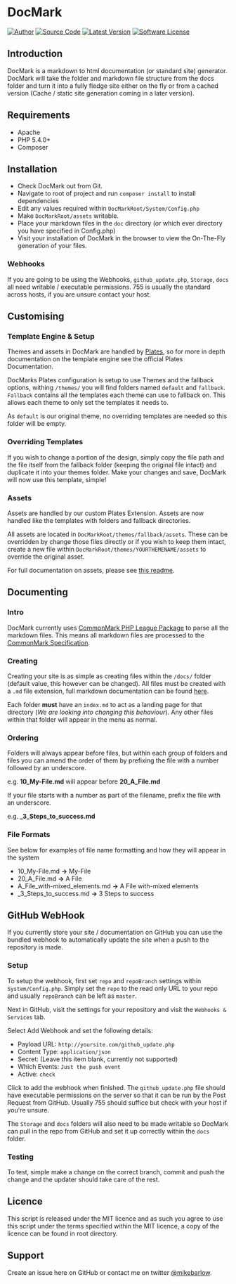 # DocMark

[![Author](http://img.shields.io/badge/author-@mikebarlow-red.svg?style=flat-square)](https://twitter.com/mikebarlow)
[![Source Code](http://img.shields.io/badge/source-snscripts/docmark-brightgreen.svg?style=flat-square)](https://github.com/snscripts/docmark)
[![Latest Version](https://img.shields.io/github/release/snscripts/docmark.svg?style=flat-square)](https://github.com/snscripts/docmark/releases)
[![Software License](https://img.shields.io/badge/license-MIT-brightgreen.svg?style=flat-square)](https://github.com/snscripts/docmark/blob/master/LICENSE)

## Introduction

DocMark is a markdown to html documentation (or standard site) generator. DocMark will take the folder and markdown file structure from the docs folder and turn it into a fully fledge site either on the fly or from a cached version (Cache / static site generation coming in a later version).

## Requirements

* Apache
* PHP 5.4.0+
* Composer

## Installation

* Check DocMark out from Git.
* Navigate to root of project and run `composer install` to install dependencies
* Edit any values required within `DocMarkRoot/System/Config.php`
* Make `DocMarkRoot/assets` writable.
* Place your markdown files in the `doc` directory (or which ever directory you have specified in Config.php)
* Visit your installation of DocMark in the browser to view the On-The-Fly generation of your files.

### Webhooks

If you are going to be using the Webhooks, `github_update.php`, `Storage`, `docs` all need writable / executable permissions. 755 is usually the standard across hosts, if you are unsure contact your host.

## Customising

### Template Engine & Setup

Themes and assets in DocMark are handled by [Plates](http://platesphp.com/), so for more in depth documentation on the template engine see the official Plates Documentation.

DocMarks Plates configuration is setup to use Themes and the fallback options, withing `/themes/` you will find folders named `default` and `fallback`. `Fallback` contains all the templates each theme can use to fallback on. This allows each theme to only set the templates it needs to.

As `default` is our original theme, no overriding templates are needed so this folder will be empty.

### Overriding Templates

If you wish to change a portion of the design, simply copy the file path and the file itself from the fallback folder (keeping the original file intact) and duplicate it into your themes folder. Make your changes and save, DocMark will now use this template, simple!

### Assets

Assets are handled by our custom Plates Extension. Assets are now handled like the templates with folders and fallback directories.

All assets are located in `DocMarkRoot/themes/fallback/assets`. These can be overridden by change those files directly or if you wish to keep them intact, create a new file within `DocMarkRoot/themes/YOURTHEMENAME/assets` to override the original asset.

For full documentation on assets, please see [this readme](https://github.com/snscripts/advanced-assets/blob/master/README.md).

## Documenting

### Intro

DocMark currently uses [CommonMark PHP League Package](http://commonmark.thephpleague.com/) to parse all the markdown files. This means all markdown files are processed to the [CommonMark Specification](http://commonmark.org/).

### Creating

Creating your site is as simple as creating files within the `/docs/` folder (default value, this however can be changed).
All files must be created with a `.md` file extension, full markdown documentation can be found [here](https://daringfireball.net/projects/markdown/).

Each folder **must** have an `index.md` to act as a landing page for that directory \(*We are looking into changing this behaviour*\). Any other files within that folder will appear in the menu as normal.

### Ordering

Folders will always appear before files, but within each group of folders and files you can amend the order of them by prefixing the file with a number followed by an underscore.

e.g. **10\_My-File.md** will appear before **20\_A\_File.md**

If your file starts with a number as part of the filename, prefix the file with an underscore.

e.g. **\_3\_Steps\_to\_success.md**


### File Formats

See below for examples of file name formatting and how they will appear in the system

* 10\_My-File.md **->** My-File
* 20\_A\_File.md **->** A File
* A\_File\_with-mixed_elements.md **->** A File with-mixed elements
* \_3\_Steps\_to\_success.md **->** 3 Steps to success

## GitHub WebHook

If you currently store your site / documentation on GitHub you can use the bundled webhook to automatically update the site when a push to the repository is made.

### Setup

To setup the webhook, first set `repo` and `repoBranch` settings within `System/Config.php`. Simply set the `repo` to the read only URL to your repo and usually `repoBranch` can be left as `master`.

Next in GitHub, visit the settings for your repository and visit the `Webhooks & Services` tab.

Select Add Webhook and set the following details:

* Payload URL: `http://yoursite.com/github_update.php`
* Content Type: `application/json`
* Secret: (Leave this item blank, currently not supported)
* Which Events: `Just the push event`
* Active: `check`

Click to add the webhook when finished. The `github_update.php` file should have executable permissions on the server so that it can be run by the Post Request from GitHub. Usually 755 should suffice but check with your host if you're unsure.

The `Storage` and `docs` folders will also need to be made writable so DocMark can pull in the repo from GitHub and set it up correctly within the `docs` folder.

### Testing

To test, simple make a change on the correct branch, commit and push the change and the updater should take care of the rest.

## Licence

This script is released under the MIT licence and as such you agree to use this script under the terms specified within the MIT licence, a copy of the licence can be found in root directory.

## Support

Create an issue here on GitHub or contact me on twitter [@mikebarlow](https://twitter.com/mikebarlow).